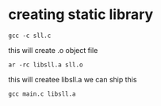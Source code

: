# creating static library

```
gcc -c sll.c
```

this will create .o object file

```
ar -rc libsll.a sll.o
```

this will createe libsll.a we can ship this

```
gcc main.c libsll.a
```